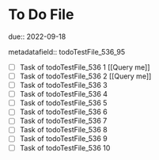 # To Do File

due:: 2022-09-18

metadatafield:: todoTestFile_536_95

- [ ] Task of todoTestFile_536 1 [[Query me]]
- [ ] Task of todoTestFile_536 2 [[Query me]]
- [ ] Task of todoTestFile_536 3
- [ ] Task of todoTestFile_536 4
- [ ] Task of todoTestFile_536 5
- [ ] Task of todoTestFile_536 6
- [ ] Task of todoTestFile_536 7
- [ ] Task of todoTestFile_536 8
- [ ] Task of todoTestFile_536 9
- [ ] Task of todoTestFile_536 10